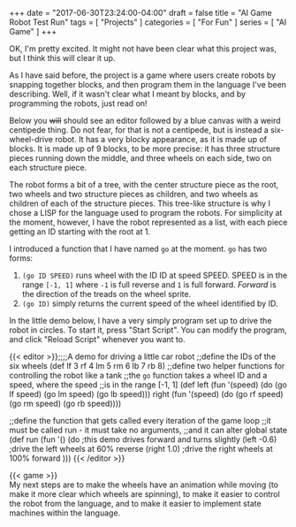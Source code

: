 +++
date = "2017-06-30T23:24:00-04:00"
draft = false
title = "AI Game Robot Test Run"
tags = [ "Projects" ]
categories = [ "For Fun" ]
series = [ "AI Game" ]
+++

OK, I'm pretty excited. It might not have been clear what this project was,
but I think this will clear it up.
<!--more-->
As I have said before, the project is a game where users create robots
by snapping together blocks, and then program them in the language I've been
describing. Well, if it wasn't clear what I meant by blocks, and by programming
the robots, just read on!

Below you <s>will</s> should see an editor followed by a blue canvas with
a weird centipede thing. Do not fear, for that is not a centipede, but
is instead a six-wheel-drive robot. It has a very blocky appearance, as it
is made up of blocks. It is made up of 9 blocks, to be more precise:
it has three structure pieces running
down the middle, and three wheels on each side, two on each structure piece.

The robot forms a bit of a tree, with the center structure piece as the root,
two wheels and two structure pieces as children, and two wheels as children
of each of the structure pieces. This tree-like structure is why I chose 
a LISP for the language used to program the robots.
For simplicity at the moment, however, I
have the robot represented as a list, with each piece getting an ID starting
with the root at 1.

I introduced a function that I have named `go` at the moment.
`go` has two forms:  
 1. `(go ID SPEED)` runs wheel with the ID ID at speed SPEED. SPEED is in the range `[-1, 1]` where `-1` is full reverse and `1` is full forward. *Forward* is the direction of the treads on the wheel sprite.  
 2. `(go ID)` simply returns the current speed of the wheel identified by ID.

In the little demo below, I have a very simply program set up to drive the
robot in circles. To start it, press "Start Script". You can modify the program,
and click "Reload Script" whenever you want to.

{{< editor >}};;;;A demo for driving a little car robot
;;define the IDs of the six wheels
(def lf 3 rf 4 lm 5 rm 6 lb 7 rb 8)
;;define two helper functions for controlling the robot like a tank
;;the `go` function takes a wheel ID and a speed, where the speed
;;is in the range [-1, 1]
(def left  (fun '(speed) (do (go lf speed) (go lm speed) (go lb speed)))
     right (fun '(speed) (do (go rf speed) (go rm speed) (go rb speed))))

;;define the function that gets called every iteration of the game loop
;;it must be called run - it must take no arguments,
;;and it can alter global state
(def run (fun '() (do   ;this demo drives forward and turns slightly
  (left -0.6)           ;drive the left wheels at 60% reverse
  (right 1.0)           ;drive the right wheels at 100% forward
)))
{{< /editor >}}

{{< game >}}
<br> 
My next steps are to make the wheels have an animation while moving (to make it
more clear which wheels are spinning), to make it easier
to control the robot from the language, and to make it easier to implement
state machines within the language.
